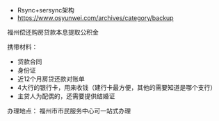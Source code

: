 * Rsync+sersync架构
* https://www.osyunwei.com/archives/category/backup


福州偿还购房贷款本息提取公积金

携带材料：
* 贷款合同
* 身份证
* 近12个月房贷还款对账单
* 4大行的银行卡，用来收钱（建行卡最方便，其他的需要知道是哪个支行）
* 主贷人为配偶的，还需要提供结婚证

办理地点：
福州市市民服务中心可一站式办理
